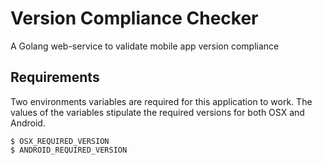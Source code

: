 # Version Compliance Checker

A Golang web-service to validate mobile app version compliance

## Requirements

Two environments variables are required for this application to work.
The values of the variables stipulate the required versions for both OSX and Android.

```
$ OSX_REQUIRED_VERSION
$ ANDROID_REQUIRED_VERSION
```


